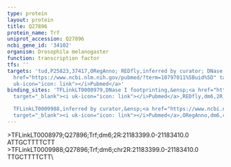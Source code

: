 ```yaml
---
type: protein
layout: protein
title: Q27896
protein_name: Trf
uniprot_accession: Q27896
ncbi_gene_id: '34102'
organism: Drosophila melanogaster
function: transcription factor
tfs: ''
targets: 'tud,P25823,37417,ORegAnno; REDfly,inferred by curator; DNase I footprinting,&ensp;<a
  href="https://www.ncbi.nlm.nih.gov/pubmed/?term=10797011%5Buid%5D" target="_blank"><i
  uk-icon="icon: link"></i>Pubmed</a>'
binding_sites: 'TFLinkLT0008979,DNase I footprinting,&ensp;<a href="https://www.ncbi.nlm.nih.gov/pubmed/?term=10797011%5Buid%5D"
  target="_blank"><i uk-icon="icon: link"></i>Pubmed</a>,REDfly,dm6,2R,21183399,21183410,-

  TFLinkLT0009988,inferred by curator,&ensp;<a href="https://www.ncbi.nlm.nih.gov/pubmed/?term=10797011%5Buid%5D"
  target="_blank"><i uk-icon="icon: link"></i>Pubmed</a>,ORegAnno,dm6,chr2R,21183399,21183410,+'
---
```

\>TFLinkLT0008979;Q27896;Trf;dm6;2R:21183399.0-21183410.0\ATTGCTTTTCTT\\>TFLinkLT0009988;Q27896;Trf;dm6;chr2R:21183399.0-21183410.0\TTGCTTTTCTT\